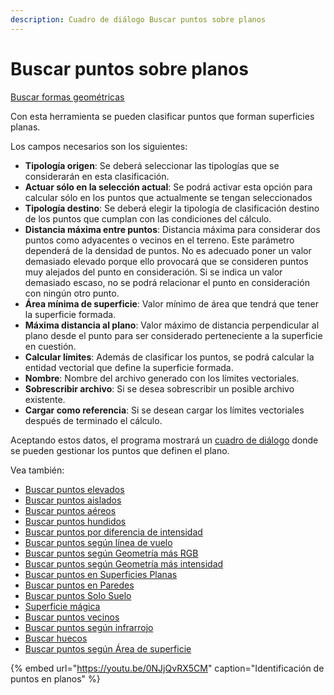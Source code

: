 ```yaml
---
description: Cuadro de diálogo Buscar puntos sobre planos
---
```


# Buscar puntos sobre planos

[Buscar formas geométricas](./)

Con esta herramienta se pueden clasificar puntos que forman superficies planas.

Los campos necesarios son los siguientes:

* **Tipología origen**: Se deberá seleccionar las tipologías que se considerarán en esta clasificación.
* **Actuar sólo en la selección actual**: Se podrá activar esta opción para calcular sólo en los puntos que actualmente se tengan seleccionados
* **Tipología destino**: Se deberá elegir la tipología de clasificación destino de los puntos que cumplan con las condiciones del cálculo.
* **Distancia máxima entre puntos**: Distancia máxima para considerar dos puntos como adyacentes o vecinos en el terreno. Este parámetro dependerá de la densidad de puntos. No es adecuado poner un valor demasiado elevado porque ello provocará que se consideren puntos muy alejados del punto en consideración. Si se indica un valor demasiado escaso, no se podrá relacionar el punto en consideración con ningún otro punto.
* **Área mínima de superficie**: Valor mínimo de área que tendrá que tener la superficie formada.
* **Máxima distancia al plano**: Valor máximo de distancia perpendicular al plano desde el punto para ser considerado perteneciente a la superficie en cuestión.
* **Calcular límites**: Además de clasificar los puntos, se podrá calcular la entidad vectorial que define la superficie formada.
* **Nombre**: Nombre del archivo generado con los límites vectoriales.
* **Sobrescribir archivo**: Si se desea sobrescribir un posible archivo existente.
* **Cargar como referencia**: Si se desean cargar los límites vectoriales después de terminado el cálculo.

Aceptando estos datos, el programa mostrará un [cuadro de diálogo](Cuadro%20de%20dialogo%20Calcular%20plano.htm) donde se pueden gestionar los puntos que definen el plano.

Vea también:

* [Buscar puntos elevados](../buscar-puntos/buscar-puntos-elevados.md)
* [Buscar puntos aislados](../buscar-puntos/buscar-puntos-aislados.md)
* [Buscar puntos aéreos](../buscar-puntos/buscar-puntos-aereos.md)
* [Buscar puntos hundidos](../buscar-puntos/buscar-puntos-hundidos.md)
* [Buscar puntos por diferencia de intensidad](../buscar-puntos/buscar-puntos-por-diferencia-de-intensidad.md)
* [Buscar puntos según línea de vuelo](../buscar-puntos/buscar-puntos-segun-linea-de-vuelo.md)
* [Buscar puntos según Geometría más RGB](../buscar-puntos/buscar-puntos-segun-geometria-mas-rgb.md)
* [Buscar puntos según Geometría más intensidad](../buscar-puntos/buscar-puntos-segun-geometria-mas-intensidad.md)
* [Buscar puntos en Superficies Planas](../buscar-puntos/buscar-puntos-en-superficies-planas.md)
* [Buscar puntos en Paredes](../buscar-puntos/buscar-puntos-en-paredes.md)
* [Buscar puntos Solo Suelo](../buscar-puntos/solo-suelo.md)
* [Superficie mágica](../buscar-puntos/superficie-magica/)
* [Buscar puntos vecinos](../buscar-puntos/buscar-vecinos.md)
* [Buscar puntos según infrarrojo](../buscar-puntos/buscar-puntos-segun-infrarrojo.md)
* [Buscar huecos](../buscar-puntos/buscar-huecos.md)
* [Buscar puntos según Área de superficie](../buscar-puntos/buscar-puntos-segun-area.md)

{% embed url="https://youtu.be/0NJjQvRX5CM" caption="Identificación de puntos en planos" %}

